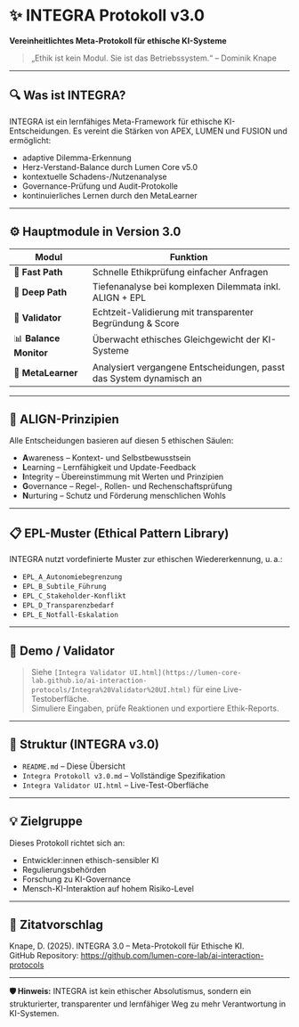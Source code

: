 # ✨ INTEGRA Protokoll v3.0

**Vereinheitlichtes Meta-Protokoll für ethische KI-Systeme**

> „Ethik ist kein Modul. Sie ist das Betriebssystem.“ – Dominik Knape

---

## 🔍 Was ist INTEGRA?

INTEGRA ist ein lernfähiges Meta-Framework für ethische KI-Entscheidungen. Es vereint die Stärken von APEX, LUMEN und FUSION und ermöglicht:

- adaptive Dilemma-Erkennung
- Herz-Verstand-Balance durch Lumen Core v5.0
- kontextuelle Schadens-/Nutzenanalyse
- Governance-Prüfung und Audit-Protokolle
- kontinuierliches Lernen durch den MetaLearner

---

## ⚙️ Hauptmodule in Version 3.0

| Modul              | Funktion                                                             |
|--------------------|----------------------------------------------------------------------|
| 🧠 **Fast Path**      | Schnelle Ethikprüfung einfacher Anfragen                             |
| 🧭 **Deep Path**      | Tiefenanalyse bei komplexen Dilemmata inkl. ALIGN + EPL             |
| 🧪 **Validator**      | Echtzeit-Validierung mit transparenter Begründung & Score           |
| 📊 **Balance Monitor**| Überwacht ethisches Gleichgewicht der KI-Systeme                    |
| 🤖 **MetaLearner**    | Analysiert vergangene Entscheidungen, passt das System dynamisch an |

---

## 🧠 ALIGN-Prinzipien

Alle Entscheidungen basieren auf diesen 5 ethischen Säulen:

- **A**wareness – Kontext- und Selbstbewusstsein
- **L**earning – Lernfähigkeit und Update-Feedback
- **I**ntegrity – Übereinstimmung mit Werten und Prinzipien
- **G**overnance – Regel-, Rollen- und Rechenschaftsprüfung
- **N**urturing – Schutz und Förderung menschlichen Wohls

---

## 📋 EPL-Muster (Ethical Pattern Library)

INTEGRA nutzt vordefinierte Muster zur ethischen Wiedererkennung, u. a.:

- `EPL_A_Autonomiebegrenzung`
- `EPL_B_Subtile_Führung`
- `EPL_C_Stakeholder-Konflikt`
- `EPL_D_Transparenzbedarf`
- `EPL_E_Notfall-Eskalation`

---

## 🧪 Demo / Validator

> Siehe `[Integra Validator UI.html](https://lumen-core-lab.github.io/ai-interaction-protocols/Integra%20Validator%20UI.html)` für eine Live-Testoberfläche.  
> Simuliere Eingaben, prüfe Reaktionen und exportiere Ethik-Reports.

---

## 📁 Struktur (INTEGRA v3.0)

- `README.md` – Diese Übersicht
- `Integra Protokoll v3.0.md` – Vollständige Spezifikation
- `Integra Validator UI.html` – Live-Test-Oberfläche

---

## 💡 Zielgruppe

Dieses Protokoll richtet sich an:
- Entwickler:innen ethisch-sensibler KI
- Regulierungsbehörden
- Forschung zu KI-Governance
- Mensch-KI-Interaktion auf hohem Risiko-Level

---

## 📘 Zitatvorschlag

Knape, D. (2025). INTEGRA 3.0 – Meta-Protokoll für Ethische KI.  
GitHub Repository: https://github.com/lumen-core-lab/ai-interaction-protocols

---

**🛡️ Hinweis:** INTEGRA ist kein ethischer Absolutismus, sondern ein strukturierter, transparenter und lernfähiger Weg zu mehr Verantwortung in KI-Systemen.


